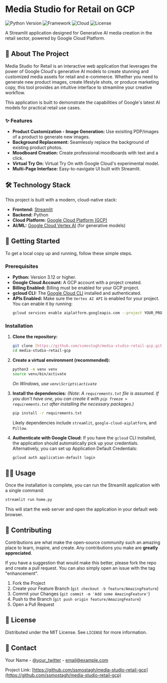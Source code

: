 # Media Studio for Retail on GCP

![Python Version](https://img.shields.io/badge/python-3.12+-blue.svg)
![Framework](https://img.shields.io/badge/Framework-Streamlit-red)
![Cloud](https://img.shields.io/badge/Cloud-Google_Cloud_Platform-blue)
![License](https://img.shields.io/badge/License-MIT-green.svg)

A Streamlit application designed for Generative AI media creation in the retail sector, powered by Google Cloud Platform.

## 🌟 About The Project

Media Studio for Retail is an interactive web application that leverages the power of Google Cloud's generative AI models to create stunning and customized media assets for retail and e-commerce. Whether you need to generate new product images, create lifestyle shots, or produce marketing copy, this tool provides an intuitive interface to streamline your creative workflow.

This application is built to demonstrate the capabilities of Google's latest AI models for practical retail use cases.

### ✨ Features

* **Product Customization - Image Generation:** Use exisiting PDP/images of a product to generate new images.
* **Background Replacement:** Seamlessly replace the background of existing product photos.
* **Moodboard Creation:** Create professional moodboards with text and a click.
* **Virtual Try On:** Virtual Try On with Google Cloud's experimental model.
* **Multi-Page Interface:** Easy-to-navigate UI built with Streamlit.

## 🛠️ Technology Stack

This project is built with a modern, cloud-native stack:

* **Frontend:** [Streamlit](https://streamlit.io/)
* **Backend:** Python
* **Cloud Platform:** [Google Cloud Platform (GCP)](https://cloud.google.com/)
* **AI/ML:** [Google Cloud Vertex AI](https://cloud.google.com/vertex-ai) (for generative models)

## 🚀 Getting Started

To get a local copy up and running, follow these simple steps.

### Prerequisites

* **Python:** Version 3.12 or higher.
* **Google Cloud Account:** A GCP account with a project created.
* **Billing Enabled:** Billing must be enabled for your GCP project.
* **gcloud CLI:** The [Google Cloud CLI](https://cloud.google.com/sdk/gcloud) installed and authenticated.
* **APIs Enabled:** Make sure the `Vertex AI API` is enabled for your project. You can enable it by running:
    ```sh
    gcloud services enable aiplatform.googleapis.com --project YOUR_PROJECT_ID
    ```

### Installation

1.  **Clone the repository:**
    ```sh
    git clone [https://github.com/ssmostagh/media-studio-retail-gcp.git](https://github.com/ssmostagh/media-studio-retail-gcp.git)
    cd media-studio-retail-gcp
    ```

2.  **Create a virtual environment (recommended):**
    ```sh
    python3 -m venv venv
    source venv/bin/activate
    ```
    *On Windows, use `venv\Scripts\activate`*

3.  **Install the dependencies:**
    *(Note: A `requirements.txt` file is assumed. If you don't have one, you can create it with `pip freeze > requirements.txt` after installing the necessary packages.)*
    ```sh
    pip install -r requirements.txt
    ```
    Likely dependencies include `streamlit`, `google-cloud-aiplatform`, and `Pillow`.

4.  **Authenticate with Google Cloud:**
    If you have the `gcloud` CLI installed, the application should automatically pick up your credentials. Alternatively, you can set up Application Default Credentials:
    ```sh
    gcloud auth application-default login
    ```

## 🏃‍♀️ Usage

Once the installation is complete, you can run the Streamlit application with a single command:

```sh
streamlit run home.py
```

This will start the web server and open the application in your default web browser.

## 🤝 Contributing

Contributions are what make the open-source community such an amazing place to learn, inspire, and create. Any contributions you make are **greatly appreciated**.

If you have a suggestion that would make this better, please fork the repo and create a pull request. You can also simply open an issue with the tag "enhancement".

1.  Fork the Project
2.  Create your Feature Branch (`git checkout -b feature/AmazingFeature`)
3.  Commit your Changes (`git commit -m 'Add some AmazingFeature'`)
4.  Push to the Branch (`git push origin feature/AmazingFeature`)
5.  Open a Pull Request

## 📄 License

Distributed under the MIT License. See `LICENSE` for more information.

## 📧 Contact

Your Name - [@your_twitter](https://twitter.com/your_twitter) - email@example.com

Project Link: [https://github.com/ssmostagh/media-studio-retail-gcp](https://github.com/ssmostagh/media-studio-retail-gcp)
